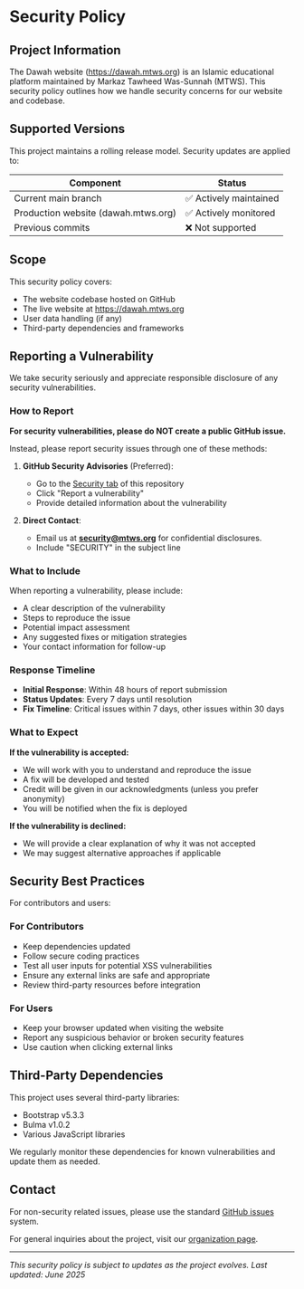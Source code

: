 # Security Policy

## Project Information

The Dawah website (https://dawah.mtws.org) is an Islamic educational platform maintained by Markaz Tawheed Was-Sunnah (MTWS). This security policy outlines how we handle security concerns for our website and codebase.

## Supported Versions

This project maintains a rolling release model. Security updates are applied to:

| Component | Status |
| --------- | ------ |
| Current main branch | ✅ Actively maintained |
| Production website (dawah.mtws.org) | ✅ Actively monitored |
| Previous commits | ❌ Not supported |

## Scope

This security policy covers:
- The website codebase hosted on GitHub
- The live website at https://dawah.mtws.org
- User data handling (if any)
- Third-party dependencies and frameworks

## Reporting a Vulnerability

We take security seriously and appreciate responsible disclosure of any security vulnerabilities.

### How to Report

**For security vulnerabilities, please do NOT create a public GitHub issue.**

Instead, please report security issues through one of these methods:

1. **GitHub Security Advisories** (Preferred):
   - Go to the [Security tab](https://github.com/mtwsnc/dawah/security) of this repository
   - Click "Report a vulnerability"
   - Provide detailed information about the vulnerability

2. **Direct Contact**:
   - Email us at **security@mtws.org** for confidential disclosures.
   - Include "SECURITY" in the subject line

### What to Include

When reporting a vulnerability, please include:

- A clear description of the vulnerability
- Steps to reproduce the issue
- Potential impact assessment
- Any suggested fixes or mitigation strategies
- Your contact information for follow-up

### Response Timeline

- **Initial Response**: Within 48 hours of report submission
- **Status Updates**: Every 7 days until resolution
- **Fix Timeline**: Critical issues within 7 days, other issues within 30 days

### What to Expect

**If the vulnerability is accepted:**
- We will work with you to understand and reproduce the issue
- A fix will be developed and tested
- Credit will be given in our acknowledgments (unless you prefer anonymity)
- You will be notified when the fix is deployed

**If the vulnerability is declined:**
- We will provide a clear explanation of why it was not accepted
- We may suggest alternative approaches if applicable

## Security Best Practices

For contributors and users:

### For Contributors
- Keep dependencies updated
- Follow secure coding practices
- Test all user inputs for potential XSS vulnerabilities
- Ensure any external links are safe and appropriate
- Review third-party resources before integration

### For Users
- Keep your browser updated when visiting the website
- Report any suspicious behavior or broken security features
- Use caution when clicking external links

## Third-Party Dependencies

This project uses several third-party libraries:
- Bootstrap v5.3.3
- Bulma v1.0.2
- Various JavaScript libraries

We regularly monitor these dependencies for known vulnerabilities and update them as needed.

## Contact

For non-security related issues, please use the standard [GitHub issues](https://github.com/mtwsnc/dawah/issues) system.

For general inquiries about the project, visit our [organization page](https://github.com/mtwsnc).

---

*This security policy is subject to updates as the project evolves. Last updated: June 2025*
